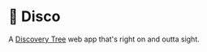# 🪩 Disco

A [Discovery Tree](https://www.industriallogic.com/blog/discovery-trees/) web app that's right on and outta sight.